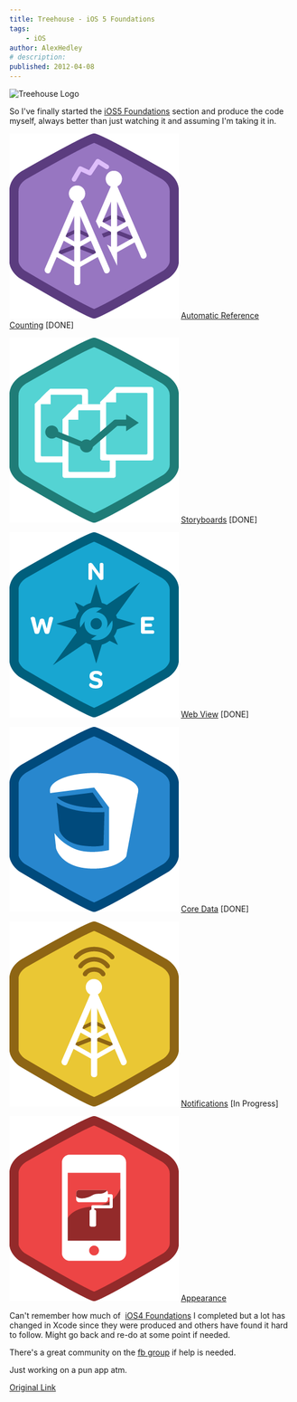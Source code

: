 ```yaml
---
title: Treehouse - iOS 5 Foundations
tags:
    - iOS
author: AlexHedley
# description: 
published: 2012-04-08
---
```


![Treehouse Logo](images/logo-76385d4dcdd1dd0af1b6a04aa4f9a2d3.jpg "Treehouse Logo")

So I've finally started the [iOS5 Foundations](http://teamtreehouse.com/library/ios-5-foundations/) section and produce the code myself, always better than just watching it and assuming I'm taking it in.

![](images/iOS5_AutomaticReferenceCounting.png "ARC") [Automatic Reference Counting](http://teamtreehouse.com/library/ios-5-foundations/automatic-reference-counting) \[DONE\]

![](images/iOS5_Storyboards.png) [Storyboards](http://teamtreehouse.com/library/ios-5-foundations/storyboards) \[DONE\]

![](images/iOS_5_WebView.png) [Web View](http://teamtreehouse.com/library/ios-5-foundations/web-view) \[DONE\]

![](images/iOS5_DataCore.png) [Core Data](http://teamtreehouse.com/library/ios-5-foundations/core-data) \[DONE\]

![](images/iOS5_Notifications.png) [Notifications](http://teamtreehouse.com/library/ios-5-foundations/notifications) \[In Progress\]

![](images/iOS5_Appearance.png) [Appearance](http://teamtreehouse.com/library/ios-5-foundations/appearance)

Can't remember how much of  [iOS4 Foundations](http://teamtreehouse.com/library/ios-4-foundations/) I completed but a lot has changed in Xcode since they were produced and others have found it hard to follow. Might go back and re-do at some point if needed.

There's a great community on the [fb group](https://www.facebook.com/groups/164031216987291/) if help is needed.

Just working on a pun app atm.

[Original Link](https://alexhedley.wordpress.com/2012/04/08/treehouse-ios-5-foundations/)
